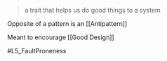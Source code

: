 > a trait that helps us do good things to a system

Opposite of a pattern is an [[Antipattern]]

Meant to encourage [[Good Design]]


#L5_FaultProneness 